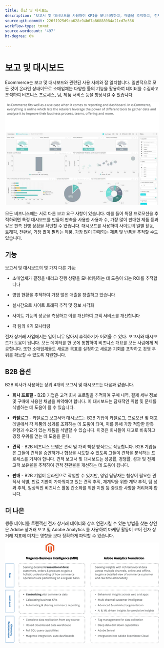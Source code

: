 ```yaml
---
title: 응답 및 대시보드
description: '보고서 및 대시보드를 사용하여 KPI를 모니터링하고, 매출을 추적하고, 전자 상거래 사이트의 성공을 측정합니다. '
source-git-commit: 226f1925d9ca628c94b67a86888084a21cd7e336
workflow-type: tm+mt
source-wordcount: '497'
ht-degree: 0%

---
```



# 보고 및 대시보드

Ecommerce는 보고 및 대시보드와 관련된 사용 사례와 잘 일치합니다. 일반적으로 모든 것이 온라인 상태이므로 소매업체는 다양한 툴의 기능을 활용하여 데이터를 수집하고 분석하여 비즈니스 프로세스, 팀, 제품 서비스 등을 향상시킬 수 있습니다.

![보고 대시보드 예](../../assets/playbooks/dashboard-example.png)

모든 비즈니스에는 서로 다른 보고 요구 사항이 있습니다. 예를 들어 특정 프로모션을 추적하려면 특정 대시보드를 만들어 판촉을 사용한 사용자 수, 가장 많이 판매한 제품 등과 같은 판촉 진행 상황을 확인할 수 있습니다. 대시보드를 사용하여 사이트의 일별 활동, 트래픽, 전환율, 가장 많이 팔리는 제품, 가장 많이 판매되는 제품 및 반품을 추적할 수도 있습니다.

## 기능

보고서 및 대시보드의 몇 가지 다른 기능:

- 소매업체가 결정을 내리고 진행 상황을 모니터링하는 데 도움이 되는 ROI를 추적합니다

- 영업 현황을 추적하여 가장 많은 매출을 창출하고 있습니다

- 실시간으로 사이트 트래픽 추적 및 정보 시각화

- 사이트 기능의 성공을 측정하고 이를 개선하여 고객 서비스를 개선합니다

- 각 팀의 KPI 모니터링

전자 상거래 사업에서는 일이 너무 많아서 추적하기가 어려울 수 있다. 보고서와 대시보드가 도움이 됩니다. 모든 데이터를 한 곳에 통합하여 비즈니스 개요를 모든 사람에게 제공합니다. 또한 소매업체들도 새로운 목표를 설정하고 새로운 기회를 포착하고 경쟁 우위를 확보할 수 있도록 지원합니다.

## B2B 옵션

B2B 회사가 사용하는 상위 4개의 보고서 및 대시보드는 다음과 같습니다.

- **회사 프로필** - B2B 기업은 고객 회사 프로필을 추적하여 구매 내역, 결제 세부 정보 및 구매에 사용한 채널을 파악해야 합니다. 이 대시보드는 잠재적인 위험 및 문제를 식별하는 데 도움이 될 수 있습니다.

- **카탈로그** - 카탈로그 보고서와 대시보드는 B2B 기업이 카탈로그, 프로모션 및 재고 레벨에서 각 제품의 성과를 조회하는 데 도움이 되며, 이를 통해 가장 적합한 판촉 유형과 수요가 있는 제품을 식별할 수 있습니다. 이것은 회사들이 재고로 비축하고 경쟁 우위를 얻는 데 도움을 준다.

- **견적** - B2B 비즈니스 모델은 견적 및 가격 책정 방식으로 작동합니다. B2B 기업들은 그들이 견적을 승인하거나 협상을 시도할 수 있도록 그들이 견적을 분석하는 프로세스를 거쳐야 합니다. 견적 보고서 및 대시보드는 성공률, 경쟁률, 성과 및 전체 고객 보유율을 추적하여 견적 전환율을 개선하는 데 도움이 됩니다.

- **판매** - B2B 기업이 온라인으로 작업할 수 있지만, 영업 담당자는 협상이 필요한 견적서 식별, 만료 기한이 가까워지고 있는 견적 추적, 재계약을 위한 계약 추적, 팀 성과 추적, 일상적인 비즈니스 활동 간소화를 위한 지원 등 중요한 사항을 처리해야 합니다.

## 더 나은

행동 데이터를 트랜잭션 전자 상거래 데이터와 상호 연관시킬 수 있는 방법을 찾는 상인은 Adobe 상거래 보고 및 Adobe Analytics 를 사용하여 마케팅 활동이 코어 전자 상거래 지표에 미치는 영향을 보다 정확하게 파악할 수 있습니다.

![보고 다이어그램](../../assets/playbooks/reporting-diagram.png)
